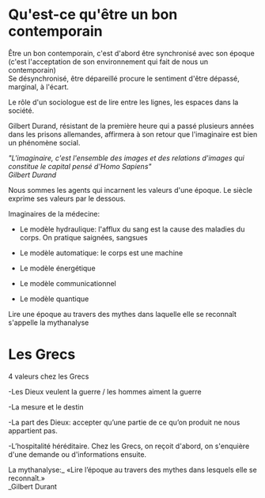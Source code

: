 # Qu'est-ce qu'être un bon contemporain

Être un bon contemporain, c'est d'abord être synchronisé avec son époque \(c'est l'acceptation de son environnement qui fait de nous un contemporain\)  
Se désynchronisé, être dépareillé procure le sentiment d'être dépassé, marginal, à l'écart. 

Le rôle d'un sociologue est de lire entre les lignes, les espaces dans la société.

Gilbert Durand, résistant de la première heure qui a passé plusieurs années dans les prisons allemandes, affirmera à son retour que l'imaginaire est bien un phénomène social.

_"L'imaginaire, c'est l'ensemble des images et des relations d'images qui constitue le capital pensé d'Homo Sapiens"  
Gilbert Durand_

Nous sommes les agents qui incarnent les valeurs d'une époque. Le siècle exprime ses valeurs par le dessous.

Imaginaires de la médecine:

* Le modèle hydraulique: l'afflux du sang est la cause des maladies du corps. On pratique saignées, sangsues

* Le modèle automatique: le corps est une machine

* Le modèle énergétique

* Le modèle communicationnel

* Le modèle quantique

Lire une époque au travers des mythes dans laquelle elle se reconnaît s'appelle la mythanalyse

# **Les Grecs**

4 valeurs chez les Grecs

-Les Dieux veulent la guerre / les hommes aiment la guerre

-La mesure et le destin

-La part des Dieux: accepter qu’une partie de ce qu’on produit ne nous appartient pas.

-L’hospitalité héréditaire. Chez les Grecs, on reçoit d'abord, on s'enquière d'une demande ou d'informations ensuite.

La mythanalyse:\_ «Lire l’époque au travers des mythes dans lesquels elle se reconnaît.»  
\_Gilbert Durant

